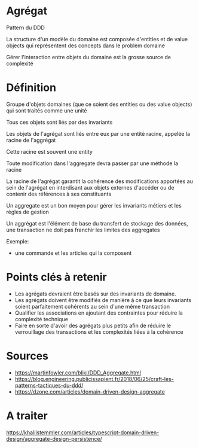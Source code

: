 # Agrégat

Pattern du DDD

La structure d'un modèle du domaine est composée d'entities et de value objects qui représentent des concepts dans le problem domaine

Gérer l'interaction entre objets du domaine est la grosse source de complexité

# Définition

Groupe d'objets domaines (que ce soient des entities ou des value objects) qui sont traités comme une unité

Tous ces objets sont liés par des invariants

Les objets de l'agrégat sont liés entre eux par une entité racine, appelée la racine de l'aggrégat

Cette racine est souvent une entity

Toute modification dans l'aggregate devra passer par une méthode la racine

La racine de l'agrégat garantit la cohérence des modifications apportées au sein de l'agrégat en interdisant aux objets externes d'accéder ou de contenir des références à ses constituants

Un aggregate est un bon moyen pour gérer les invariants métiers et les règles de gestion

Un aggrégat est l'élément de base du transfert de stockage des données, une transaction ne doit pas franchir les limites des aggregates

Exemple:

- une commande et les articles qui la composent

# Points clés à retenir

- Les agrégats devraient être basés sur des invariants de domaine.
- Les agrégats doivent être modifiés de manière à ce que leurs invariants soient parfaitement cohérents au sein d'une même transaction
- Qualifier les associations en ajoutant des contraintes pour réduire la complexité technique
- Faire en sorte d'avoir des agrégats plus petits afin de réduire le verrouillage des transactions et les complexités liées à la cohérence


# Sources

- https://martinfowler.com/bliki/DDD_Aggregate.html
- https://blog.engineering.publicissapient.fr/2018/06/25/craft-les-patterns-tactiques-du-ddd/
- https://dzone.com/articles/domain-driven-design-aggregate

# A traiter

https://khalilstemmler.com/articles/typescript-domain-driven-design/aggregate-design-persistence/

